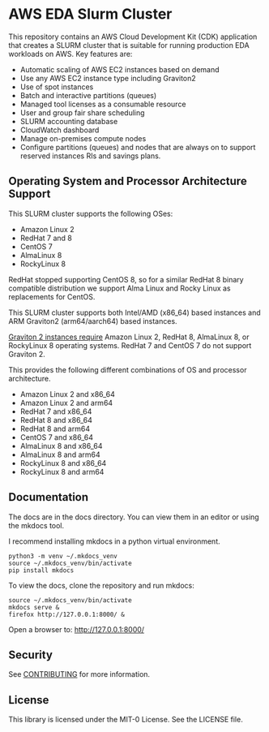 # AWS EDA Slurm Cluster

This repository contains an AWS Cloud Development Kit (CDK) application that creates a SLURM cluster that is suitable for running production EDA workloads on AWS.
Key features are:

* Automatic scaling of AWS EC2 instances based on demand
* Use any AWS EC2 instance type including Graviton2
* Use of spot instances
* Batch and interactive partitions (queues)
* Managed tool licenses as a consumable resource
* User and group fair share scheduling
* SLURM accounting database
* CloudWatch dashboard
* Manage on-premises compute nodes
* Configure partitions (queues) and nodes that are always on to support reserved instances RIs and savings plans.

## Operating System and Processor Architecture Support

This SLURM cluster supports the following OSes:

* Amazon Linux 2
* RedHat 7 and 8
* CentOS 7
* AlmaLinux 8
* RockyLinux 8

RedHat stopped supporting CentOS 8, so for a similar RedHat 8 binary compatible distribution we support Alma Linux and
Rocky Linux as replacements for CentOS.

This SLURM cluster supports both Intel/AMD (x86_64) based instances and ARM Graviton2 (arm64/aarch64) based instances.

[Graviton 2 instances require](https://github.com/aws/aws-graviton-getting-started/blob/main/os.md) Amazon Linux 2, RedHat 8, AlmaLinux 8, or RockyLinux 8 operating systems.
RedHat 7 and CentOS 7 do not support Graviton 2.

This provides the following different combinations of OS and processor architecture.

* Amazon Linux 2 and x86_64
* Amazon Linux 2 and arm64
* RedHat 7 and x86_64
* RedHat 8 and x86_64
* RedHat 8 and arm64
* CentOS 7 and x86_64
* AlmaLinux 8 and x86_64
* AlmaLinux 8 and arm64
* RockyLinux 8 and x86_64
* RockyLinux 8 and arm64

## Documentation

The docs are in the docs directory. You can view them in an editor or using the mkdocs tool.

I recommend installing mkdocs in a python virtual environment.

```
python3 -m venv ~/.mkdocs_venv
source ~/.mkdocs_venv/bin/activate
pip install mkdocs
```

To view the docs, clone the repository and run mkdocs:

```
source ~/.mkdocs_venv/bin/activate
mkdocs serve &
firefox http://127.0.0.1:8000/ &
```

Open a browser to: http://127.0.0.1:8000/

## Security

See [CONTRIBUTING](CONTRIBUTING.md#security-issue-notifications) for more information.

## License

This library is licensed under the MIT-0 License. See the LICENSE file.
